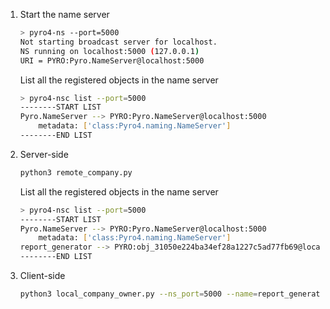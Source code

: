 1. Start the name server

   ```bash
   > pyro4-ns --port=5000
   Not starting broadcast server for localhost.
   NS running on localhost:5000 (127.0.0.1)
   URI = PYRO:Pyro.NameServer@localhost:5000
   ```

   List all the registered objects in the name server

   ```bash
   > pyro4-nsc list --port=5000
   --------START LIST
   Pyro.NameServer --> PYRO:Pyro.NameServer@localhost:5000
       metadata: ['class:Pyro4.naming.NameServer']
   --------END LIST
   ```

2. Server-side

   ```bash
   python3 remote_company.py
   ```

   List all the registered objects in the name server

   ```bash
   > pyro4-nsc list --port=5000
   --------START LIST
   Pyro.NameServer --> PYRO:Pyro.NameServer@localhost:5000
       metadata: ['class:Pyro4.naming.NameServer']
   report_generator --> PYRO:obj_31050e224ba34ef28a1227c5ad77fb69@localhost:55017
   --------END LIST
   ```

3. Client-side

   ```bash
   python3 local_company_owner.py --ns_port=5000 --name=report_generator
   ```

